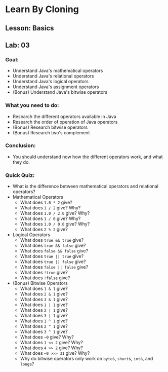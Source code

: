 # Learn By Cloning
## Lesson: Basics
## Lab: 03

### Goal:
- Understand Java's mathematical operators
- Understand Java's relational operators
- Understand Java's logical operators
- Understand Java's assignment operators
- (Bonus) Understand Java's bitwise operators

### What you need to do:
- Research the different operators available in Java
- Research the order of operation of Java operators
- (Bonus) Research bitwise operators
- (Bonus) Research two's complement

### Conclusion:
- You should understand now how the different operators work, and what they do.

### Quick Quiz:
- What is the difference between mathematical operators and relational operators?
- Mathematical Operators
    - What does `1.0 * 2` give?
    - What does `1 / 2` give? Why?
    - What does `1.0 / 2.0` give? Why?
    - What does `1 / 0` give? Why?
    - What does `1.0 / 0.0` give? Why?
    - What does `2 % 2` give?
- Logical Operators
    - What does `true && true` give?
    - What does `true && false` give?
    - What does `false && false` give?
    - What does `true || true` give?
    - What does `true || false` give?
    - What does `false || false` give?
    - What does `!true` give?
    - What does `!false` give?
- (Bonus) Bitwise Operators
    - What does `1 & 1` give?
    - What does `2 & 1` give?
    - What does `3 & 1` give?
    - What does `1 | 1` give?
    - What does `2 | 1` give?
    - What does `3 | 1` give?
    - What does `1 ^ 1` give?
    - What does `2 ^ 1` give?
    - What does `3 ^ 1` give?
    - What does `~0` give? Why?
    - What does `1 << 2` give? Why?
    - What does `4 >> 2` give? Why?
    - What does `~0 >>> 31` give? Why?
    - Why do bitwise operators only work on `byte`s, `short`s, `int`s, and `long`s?
